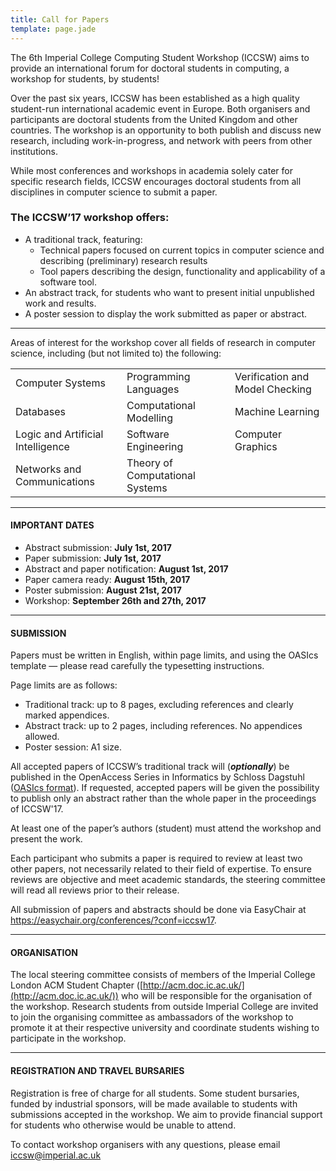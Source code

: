 ```yaml
---
title: Call for Papers
template: page.jade
---
```


The 6th Imperial College Computing Student Workshop (ICCSW) aims to provide an international forum for doctoral students in computing, a workshop for students, by students!

Over the past six years, ICCSW has been established as a high quality student-run international academic event in Europe. Both organisers and participants are doctoral students from the United Kingdom and other countries. The workshop is an opportunity to both publish and discuss new research, including work-in-progress, and network with peers from other institutions.

While most conferences and workshops in academia solely cater for specific research fields, ICCSW encourages doctoral students from all disciplines in computer science to submit a paper.

### The ICCSW’17 workshop offers:

* A traditional track, featuring:
  * Technical papers focused on current topics in computer science and describing (preliminary) research results
  * Tool papers describing the design, functionality and applicability of a software tool.
* An abstract track, for students who want to present initial unpublished work and results.
* A poster session to display the work submitted as paper or abstract.


---
Areas of interest for the workshop cover all fields of research in computer science, including (but not limited to) the following:

|       						                   |            					             | 		  	                         |
|--------------------------------------|-----------------------------------|-----------------------------------|
| Computer Systems                     | Programming Languages             | Verification and Model Checking   |
| Databases                            | Computational Modelling           | Machine Learning                  |
| Logic and Artificial Intelligence    | Software Engineering              | Computer Graphics                 |
| Networks and Communications          | Theory of Computational Systems   |                                   |

---

#### IMPORTANT DATES

* Abstract submission: **July 1st, 2017**
* Paper submission: **July 1st, 2017**
* Abstract and paper notification: **August 1st, 2017**
* Paper camera ready: **August 15th, 2017**
* Poster submission: **August 21st, 2017**
* Workshop: **September 26th and 27th, 2017**

---

#### SUBMISSION

Papers must be written in English, within page limits, and using the OASIcs template — please read carefully the typesetting instructions.

Page limits are as follows:

* Traditional track: up to 8 pages, excluding references and clearly marked appendices.
* Abstract track: up to 2 pages, including references. No appendices allowed.
* Poster session: A1 size.

All accepted papers of ICCSW’s traditional track will (*__optionally__*) be published in the OpenAccess Series in Informatics by Schloss Dagstuhl ([OASIcs format](http://drops.dagstuhl.de/styles/oasics/oasics-authors.tgz)). If requested, accepted papers will be given the possibility to publish only an abstract rather than the whole paper in the proceedings of ICCSW'17.

At least one of the paper’s authors (student) must attend the workshop and present the work.

Each participant who submits a paper is required to review at least two other papers, not necessarily related to their field of expertise. To ensure reviews are objective and meet academic standards, the steering committee will read all reviews prior to their release.

All submission of papers and abstracts should be done via EasyChair at https://easychair.org/conferences/?conf=iccsw17.

---

#### ORGANISATION

The local steering committee consists of members of the Imperial College London ACM Student Chapter ([http://acm.doc.ic.ac.uk/](http://acm.doc.ic.ac.uk/)) who will be responsible for the organisation of the workshop. Research students from outside Imperial College are invited to join the organising committee as ambassadors of the workshop to promote it at their respective university and coordinate students wishing to participate in the workshop.

---

#### REGISTRATION AND TRAVEL BURSARIES

Registration is free of charge for all students. Some student bursaries, funded by industrial sponsors, will be made available to students with submissions accepted in the workshop. We aim to provide financial support for students who otherwise would be unable to attend.

To contact workshop organisers with any questions, please email [iccsw@imperial.ac.uk](mailto:iccsw@imperial.ac.uk)
